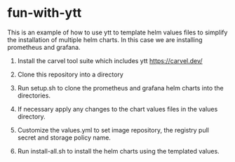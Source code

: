 # fun-with-ytt


This is an example of how to use ytt to template helm values files to simplify the installation of multiple helm charts. In this case we are installing prometheus and grafana. 

1) Install the carvel tool suite which includes ytt
https://carvel.dev/

2) Clone this repository into a directory

3) Run setup.sh to clone the prometheus and grafana helm charts into the directories. 

4) If necessary apply any changes to the chart values files in the values directory.

5) Customize the values.yml to set image repository, the registry pull secret and storage policy name.

6) Run install-all.sh to install the helm charts using the templated values.

